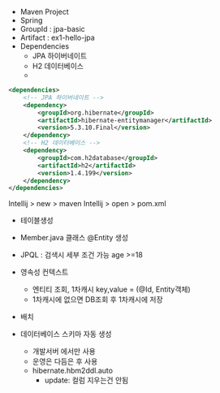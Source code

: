 



- Maven Project
- Spring
- GroupId : jpa-basic
- Artifact : ex1-hello-jpa
- Dependencies
  - JPA 하이버네이트
  - H2 데이터베이스
  - 
```xml
<dependencies>
    <!-- JPA 하이버네이트 -->
    <dependency>
        <groupId>org.hibernate</groupId>
        <artifactId>hibernate-entitymanager</artifactId>
        <version>5.3.10.Final</version>
    </dependency>
    <!-- H2 데이터베이스 -->
    <dependency>
        <groupId>com.h2database</groupId>
        <artifactId>h2</artifactId>
        <version>1.4.199</version>
    </dependency>
</dependencies>

```

Intellij > new > maven
Intellij > open > pom.xml

- 테이블생성
- Member.java 클래스 @Entity 생성


- JPQL : 검색시 세부 조건 가능 age >=18

- 영속성 컨텍스트
  - 엔티티 조회, 1차캐시 key,value = (@Id, Entity객체)
  - 1차캐시에 없으면 DB조회 후 1차캐시에 저장


- 배치

- 데이터베이스 스키마 자동 생성
  - 개발서버 에서만 사용
  - 운영은 다듬은 후 사용
  - hibernate.hbm2ddl.auto
    - update: 컬럼 지우는건 안됨
